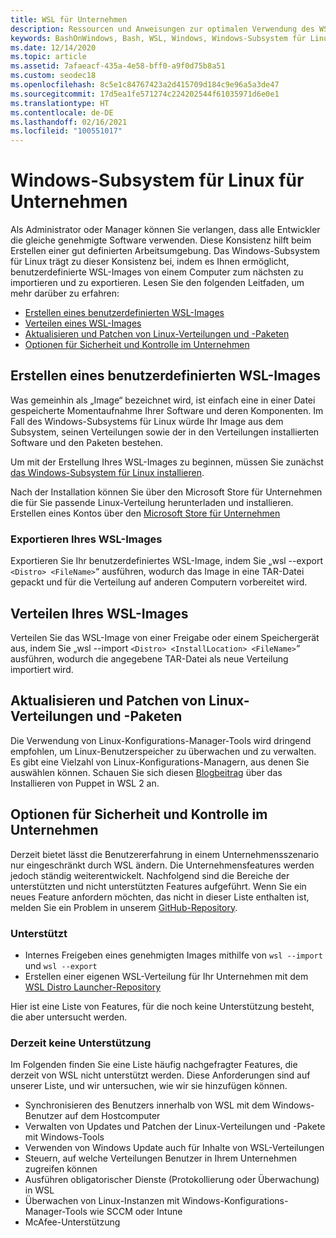 ```yaml
---
title: WSL für Unternehmen
description: Ressourcen und Anweisungen zur optimalen Verwendung des WSL für Linux in einer Unternehmensumgebung.
keywords: BashOnWindows, Bash, WSL, Windows, Windows-Subsystem für Linux, Windows-Subsystem, Ubuntu, Debian, Suse, Windows 10, Unternehmen, Bereitstellung, offline, Paket, Store, Verteilung, Installation, installieren
ms.date: 12/14/2020
ms.topic: article
ms.assetid: 7afaeacf-435a-4e58-bff0-a9f0d75b8a51
ms.custom: seodec18
ms.openlocfilehash: 8c5e1c84767423a2d415709d184c9e96a5a3de47
ms.sourcegitcommit: 17d5ea1fe571274c224202544f61035971d6e0e1
ms.translationtype: HT
ms.contentlocale: de-DE
ms.lasthandoff: 02/16/2021
ms.locfileid: "100551017"
---
```

# <a name="windows-subsystem-for-linux-for-enterprise"></a>Windows-Subsystem für Linux für Unternehmen

Als Administrator oder Manager können Sie verlangen, dass alle Entwickler die gleiche genehmigte Software verwenden. Diese Konsistenz hilft beim Erstellen einer gut definierten Arbeitsumgebung. Das Windows-Subsystem für Linux trägt zu dieser Konsistenz bei, indem es Ihnen ermöglicht, benutzerdefinierte WSL-Images von einem Computer zum nächsten zu importieren und zu exportieren. Lesen Sie den folgenden Leitfaden, um mehr darüber zu erfahren:

* [Erstellen eines benutzerdefinierten WSL-Images](#creating-a-custom-wsl-image)
* [Verteilen eines WSL-Images](#distributing-your-wsl-image)
* [Aktualisieren und Patchen von Linux-Verteilungen und -Paketen](#update-and-patch-linux-distributions-and-packages)
* [Optionen für Sicherheit und Kontrolle im Unternehmen](#enterprise-security-and-control-options)

## <a name="creating-a-custom-wsl-image"></a>Erstellen eines benutzerdefinierten WSL-Images

Was gemeinhin als „Image“ bezeichnet wird, ist einfach eine in einer Datei gespeicherte Momentaufnahme Ihrer Software und deren Komponenten. Im Fall des Windows-Subsystems für Linux würde Ihr Image aus dem Subsystem, seinen Verteilungen sowie der in den Verteilungen installierten Software und den Paketen bestehen.

Um mit der Erstellung Ihres WSL-Images zu beginnen, müssen Sie zunächst [das Windows-Subsystem für Linux installieren](./install-win10.md).

Nach der Installation können Sie über den Microsoft Store für Unternehmen die für Sie passende Linux-Verteilung herunterladen und installieren. Erstellen eines Kontos über den [Microsoft Store für Unternehmen](https://docs.microsoft.com/microsoft-store/sign-up-microsoft-store-for-business.)

### <a name="exporting-your-wsl-image"></a>Exportieren Ihres WSL-Images

Exportieren Sie Ihr benutzerdefiniertes WSL-Image, indem Sie „wsl --export `<Distro> <FileName>`“ ausführen, wodurch das Image in eine TAR-Datei gepackt und für die Verteilung auf anderen Computern vorbereitet wird.

## <a name="distributing-your-wsl-image"></a>Verteilen Ihres WSL-Images

Verteilen Sie das WSL-Image von einer Freigabe oder einem Speichergerät aus, indem Sie „wsl --import `<Distro> <InstallLocation> <FileName>`“ ausführen, wodurch die angegebene TAR-Datei als neue Verteilung importiert wird.

## <a name="update-and-patch-linux-distributions-and-packages"></a>Aktualisieren und Patchen von Linux-Verteilungen und -Paketen

Die Verwendung von Linux-Konfigurations-Manager-Tools wird dringend empfohlen, um Linux-Benutzerspeicher zu überwachen und zu verwalten. Es gibt eine Vielzahl von Linux-Konfigurations-Managern, aus denen Sie auswählen können. Schauen Sie sich diesen [Blogbeitrag](http://www.craigloewen.com/blog/2019/12/04/running-puppet-quickly-in-wsl2/) über das Installieren von Puppet in WSL 2 an.

## <a name="enterprise-security-and-control-options"></a>Optionen für Sicherheit und Kontrolle im Unternehmen

Derzeit bietet lässt die Benutzererfahrung in einem Unternehmensszenario nur eingeschränkt durch WSL ändern. Die Unternehmensfeatures werden jedoch ständig weiterentwickelt. Nachfolgend sind die Bereiche der unterstützten und nicht unterstützten Features aufgeführt. Wenn Sie ein neues Feature anfordern möchten, das nicht in dieser Liste enthalten ist, melden Sie ein Problem in unserem [GitHub-Repository](https://github.com/microsoft/WSL/issues?q=is%3Aissue+is%3Aopen+enterprise).

### <a name="supported"></a>Unterstützt

* Internes Freigeben eines genehmigten Images mithilfe von `wsl --import` und `wsl --export`
* Erstellen einer eigenen WSL-Verteilung für Ihr Unternehmen mit dem [WSL Distro Launcher-Repository](https://github.com/microsoft/WSL-DistroLauncher)

Hier ist eine Liste von Features, für die noch keine Unterstützung besteht, die aber untersucht werden.

### <a name="currently-unsupported"></a>Derzeit keine Unterstützung

Im Folgenden finden Sie eine Liste häufig nachgefragter Features, die derzeit von WSL nicht unterstützt werden. Diese Anforderungen sind auf unserer Liste, und wir untersuchen, wie wir sie hinzufügen können. 

* Synchronisieren des Benutzers innerhalb von WSL mit dem Windows-Benutzer auf dem Hostcomputer
* Verwalten von Updates und Patchen der Linux-Verteilungen und -Pakete mit Windows-Tools
* Verwenden von Windows Update auch für Inhalte von WSL-Verteilungen
* Steuern, auf welche Verteilungen Benutzer in Ihrem Unternehmen zugreifen können
* Ausführen obligatorischer Dienste (Protokollierung oder Überwachung) in WSL
* Überwachen von Linux-Instanzen mit Windows-Konfigurations-Manager-Tools wie SCCM oder Intune
* McAfee-Unterstützung
